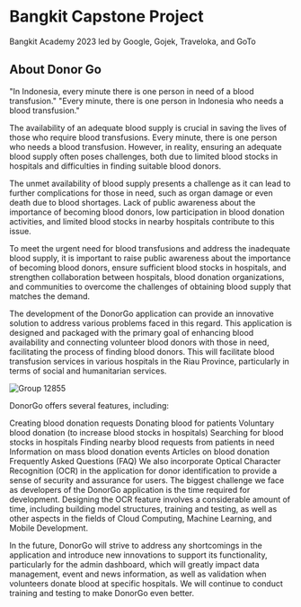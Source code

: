 # Bangkit Capstone Project

Bangkit Academy 2023 led by Google, Gojek, Traveloka, and GoTo

## About Donor Go

"In Indonesia, every minute there is one person in need of a blood transfusion."
"Every minute, there is one person in Indonesia who needs a blood transfusion."

The availability of an adequate blood supply is crucial in saving the lives of those who require blood transfusions. Every minute, there is one person who needs a blood transfusion. However, in reality, ensuring an adequate blood supply often poses challenges, both due to limited blood stocks in hospitals and difficulties in finding suitable blood donors.

The unmet availability of blood supply presents a challenge as it can lead to further complications for those in need, such as organ damage or even death due to blood shortages. Lack of public awareness about the importance of becoming blood donors, low participation in blood donation activities, and limited blood stocks in nearby hospitals contribute to this issue.

To meet the urgent need for blood transfusions and address the inadequate blood supply, it is important to raise public awareness about the importance of becoming blood donors, ensure sufficient blood stocks in hospitals, and strengthen collaboration between hospitals, blood donation organizations, and communities to overcome the challenges of obtaining blood supply that matches the demand.

The development of the DonorGo application can provide an innovative solution to address various problems faced in this regard. This application is designed and packaged with the primary goal of enhancing blood availability and connecting volunteer blood donors with those in need, facilitating the process of finding blood donors. This will facilitate blood transfusion services in various hospitals in the Riau Province, particularly in terms of social and humanitarian services.

![Group 12855](https://github.com/muhamadgibran16/Bangkit-Capstone-Project/assets/91604932/dcfd27b0-1933-4c94-aeef-693461a1e6b3)

DonorGo offers several features, including:

Creating blood donation requests
Donating blood for patients
Voluntary blood donation (to increase blood stocks in hospitals)
Searching for blood stocks in hospitals
Finding nearby blood requests from patients in need
Information on mass blood donation events
Articles on blood donation
Frequently Asked Questions (FAQ)
We also incorporate Optical Character Recognition (OCR) in the application for donor identification to provide a sense of security and assurance for users.
The biggest challenge we face as developers of the DonorGo application is the time required for development. Designing the OCR feature involves a considerable amount of time, including building model structures, training and testing, as well as other aspects in the fields of Cloud Computing, Machine Learning, and Mobile Development.

In the future, DonorGo will strive to address any shortcomings in the application and introduce new innovations to support its functionality, particularly for the admin dashboard, which will greatly impact data management, event and news information, as well as validation when volunteers donate blood at specific hospitals. We will continue to conduct training and testing to make DonorGo even better.
